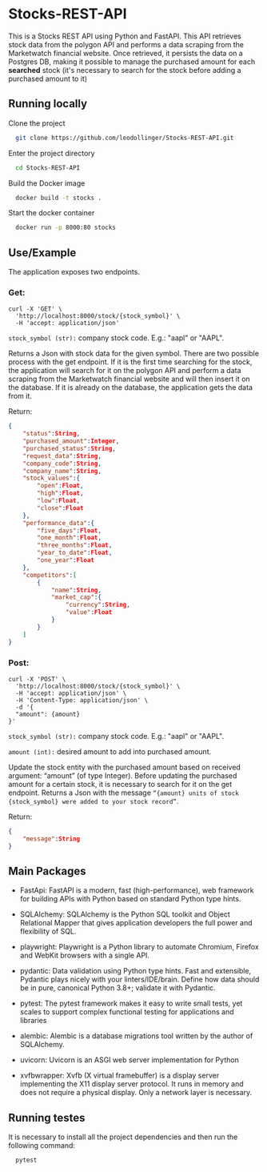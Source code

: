 
# Stocks-REST-API

This is a Stocks REST API using Python and FastAPI. This API retrieves stock data from the polygon API and performs a data scraping from the Marketwatch financial website. Once retrieved, it persists the data on a Postgres DB, making it possible to manage the purchased amount for each **searched** stock (it's necessary to search for the stock before adding a purchased amount to it)





## Running locally

Clone the project

```bash
  git clone https://github.com/leodollinger/Stocks-REST-API.git
```

Enter the project directory

```bash
  cd Stocks-REST-API
```

Build the Docker image

```bash
  docker build -t stocks .
```

Start the docker container

```bash
  docker run -p 8000:80 stocks
```


## Use/Example

The application exposes two endpoints.

### Get:

```http
curl -X 'GET' \
  'http://localhost:8000/stock/{stock_symbol}' \
  -H 'accept: application/json'
```
`stock_symbol (str):` company stock code. E.g.: "aapl" or "AAPL".

Returns a Json with stock data for the given symbol. There are two possible process with the get endpoint. If it is the first time searching for the stock, the application will search for it on the polygon API and perform a data scraping from the Marketwatch financial website and will then insert it on the database. If it is already on the database, the application gets the data from it.

Return:
```json
{
    "status":String,
    "purchased_amount":Integer,
    "purchased_status":String,
    "request_data":String,
    "company_code":String,
    "company_name":String,
    "stock_values":{
        "open":Float,
        "high":Float,
        "low":Float,
        "close":Float
    },
    "performance_data":{
        "five_days":Float,
        "one_month":Float,
        "three_months":Float,
        "year_to_date":Float,
        "one_year":Float
    },
    "competitors":[
        {
            "name":String,
            "market_cap":{
                "currency":String,
                "value":Float
            }
        }
    ]
}
```
### Post:

```http
curl -X 'POST' \
  'http://localhost:8000/stock/{stock_symbol}' \
  -H 'accept: application/json' \
  -H 'Content-Type: application/json' \
  -d '{
  "amount": {amount}
}'
```
`stock_symbol (str):` company stock code. E.g.: "aapl" or "AAPL".

`amount (int):` desired amount to add into purchased amount.

Update the stock entity with the purchased amount based on received argument: “amount” (of type Integer). Before updating the purchased amount for a certain stock, it is necessary to search for it on the get endpoint.
Returns a Json with the message `“{amount} units of stock {stock_symbol} were added to your stock record”`.


Return:
```json
{
    "message":String
}
```

## Main Packages
* FastApi: FastAPI is a modern, fast (high-performance), web framework for building APIs with Python based on standard Python type hints.

* SQLAlchemy: SQLAlchemy is the Python SQL toolkit and Object Relational Mapper that gives application developers the full power and flexibility of SQL. 

* playwright: Playwright is a Python library to automate Chromium, Firefox and WebKit browsers with a single API.

* pydantic: Data validation using Python type hints. Fast and extensible, Pydantic plays nicely with your linters/IDE/brain. Define how data should be in pure, canonical Python 3.8+; validate it with Pydantic.

* pytest: The pytest framework makes it easy to write small tests, yet scales to support complex functional testing for applications and libraries

* alembic: Alembic is a database migrations tool written by the author of SQLAlchemy.

* uvicorn: Uvicorn is an ASGI web server implementation for Python

* xvfbwrapper: Xvfb (X virtual framebuffer) is a display server implementing the X11 display server protocol. It runs in memory and does not require a physical display. Only a network layer is necessary.


## Running testes

It is necessary to install all the project dependencies and then run the following command:

```bash
  pytest
```
